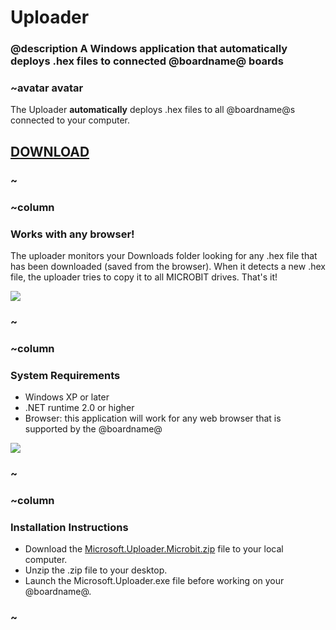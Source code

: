 # Uploader

### @description A Windows application that automatically deploys .hex files to connected @boardname@ boards

### ~avatar avatar

The Uploader **automatically** deploys .hex files to all @boardname@s connected to your computer.

## [DOWNLOAD](https://www.pxt.io/microbit-uploader.zip)

### ~

### ~column 

### Works with any browser!

The uploader monitors your Downloads folder looking for any .hex file that has been downloaded (saved from the browser). 
When it detects a new .hex file, the uploader tries to copy it to all MICROBIT drives. 
That's it!

![](/static/uploader/tooltip.png)

### ~

### ~column 

### System Requirements

* Windows XP or later
* .NET runtime 2.0 or higher
* Browser: this application will work for any web browser that is supported by the @boardname@

![](/static/uploader/screenshot.png)

### ~

### ~column 

### Installation Instructions

* Download the [Microsoft.Uploader.Microbit.zip](https://www.touchdevelop.com/microbituploader.zip) file to your local computer.
* Unzip the .zip file to your desktop.
* Launch the Microsoft.Uploader.exe file before working on your @boardname@.

### ~
